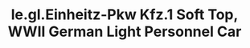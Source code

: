 ---
layout: product
title: "le.gl.Einheitz-Pkw Kfz.1 Soft Top, WWII German Light Personnel Car "
price: "TBA" 
desc: "Maketa"
img_path: "/assets/img/ICM 35582.webp"
brand: "N/A"
available: false
special_offer: false
new: false
soon: false
cat: "010000"
subcat: "013600"
subsubcat: "0N/A"
sifra: "ICM 35582"
popular: false
---